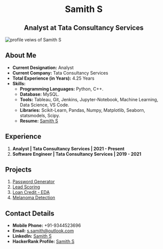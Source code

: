 <h1 align="center">Samith S</h1>
<h2 align="center">Analyst at Tata Consultancy Services</h2>

<p align="left"> <img src="https://komarev.com/ghpvc/?username=Samith98&label=Profile%20Views&color=0e75b6&style=flat" alt="profile veiws of Samith S" /> </p>

<h2 align="left">About Me</h2>

- **Current Designation:** Analyst
- **Current Company:** Tata Consultancy Services
- **Total Experience (in Years):** 4.25 Years
- **Skills:**
    - **Programming Languages:** Python, C++.
    - **Database:** MySQL.
    - **Tools:** Tableau, Git, Jenkins, Jupyter-Notebook, Machine Learning, Data Science, VS Code.
    - **Libraries:** Scikit-Learn, Pandas, Numpy, Matplotlib, Seaborn, statsmodels, Scipy.
    - **Resume:** <a href="https://1drv.ms/b/s!AstYKyLOVi3jgukF3cDLyBKfHPQYRA?e=EsFmdr">Samith S</a>

<h2>Experience</h2>
<ol>
    <li>
        <strong>Analyst | Tata Consultancy Services | 2021 - Present</strong>
    </li>
    <li>
        <strong>Software Engineer | Tata Consultancy Services | 2019 - 2021</strong>
    </li>
</ol>
<h2 align="left">Projects</h2>
<ol>
    <li><a href="https://github.com/Samith98/Projects/blob/main/Password%20Generator/README.md">Password Generator</a></li>
    <li><a href="https://github.com/Samith98/Lead_Scoring/blob/main/Lead_Scoring_Notebook.ipynb">Lead Scoring</a></li>
    <li><a href="https://github.com/Samith98/Loan_Credit/blob/main/README.md">Loan Credit - EDA</a></li>
    <li><a href="https://github.com/Samith98/melanoma">Melanoma Detection</a></li>
</ol>

<!-- <h2>Github Profile Statistics:</h2>
<p><img align="center" src="https://github-readme-streak-stats.herokuapp.com/?user=Samith98" alt="samith readme streak" /></p> 

![Samith S's GitHub stats](https://github-readme-stats.vercel.app/api?username=Samith98&show_icons=true&theme=dark) -->

<h2>Contact Details</h2>
<ul>
    <li><strong>Mobile Phone:</strong> +91-9344523696</li>
    <li><strong>Email:</strong> <a href="mailto:s.samith@outlook.com">s.samith@outlook.com</a></li>
    <li><strong>LinkedIn:</strong> <a href="https://www.linkedin.com/in/samith-s/">Samith S</a></li>
    <li><strong>HackerRank Profile:</strong> <a href="https://www.hackerrank.com/_Samith_S_">Samith S</a></li>
</ul>
